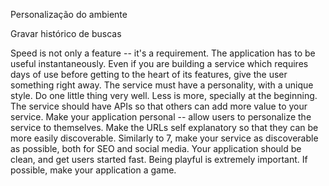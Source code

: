 Personalização do ambiente

Gravar histórico de buscas


Speed is not only a feature -- it's a requirement.
The application has to be useful instantaneously. 
Even if you are building a service which requires days of use before getting to the heart of its features, give the user something right away.
The service must have a personality, with a unique style.
Do one little thing very well. Less is more, specially at the beginning.
The service should have APIs so that others can add more value to your service.
Make your application personal -- allow users to personalize the service to themselves.
Make the URLs self explanatory so that they can be more easily discoverable.
Similarly to 7, make your service as discoverable as possible, both for SEO and social media.
Your application should be clean, and get users started fast.
Being playful is extremely important. If possible, make your application a game.
